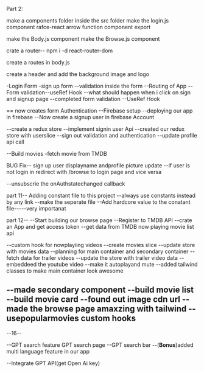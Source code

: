 
Part 2:

make a components folder inside the src folder
make the login.js component
rafce-react arrow function component export

make the Body.js component
make the Browse.js component


crate a router--
npm i -d react-router-dom

create a routes in body.js

create  a header and add the background image and logo

-Login Form
-sign up form
--validation inside the form
--Routing of App
--Form validation--useRef Hook
--what should happen when i click on sign and signup page
--completed form validation
--UseRef Hook

== now creates form Authentication
--Firebase setup
--deploying our app in firebase
--Now create a signup user in firebase Account

--create a redux store
--implement signin user Api
--created our redux store with userslice
--sign out validation and authentication
--update profile api call


--Build movies -fetch movie from TMDB


BUG Fix--
sign up user displayname     andprofile picture update
--if user is not login in redirect with /browse to login page and vice versa

--unsubscrie the onAuthstatechanged callback


part 11--
Adding constant file    to this project
--always use constants instead by any link
--make the seperate file
--Add hardcore value to the conatant file-----very importanat

part 12--
--Start building our browse page
--Register to TMDB API
--crate an App and get access token
--get data from TMDB now playing movie list api


--custom hook for nowplayiing videos
--create movies slice
--update store with movies data
--planning for main container and secondary container
--fetch data for trailer videos
--update the store with trailer video data
--embeddeed the youtube video
--make it autoplayand mute 
--added tailwind classes to make main container  look awesome

--made secondary component
--build movie list 
--build movie card 
--found out image cdn url
-- made the browse page amaxzing with tailwind
--usepopularmovies custom hooks
--


--16--

--GPT search feature
GPT search page 
--GPT search bar
--(**Bonus**)added multi language feature in our app

--Integrate GPT API(get Open Ai key)
